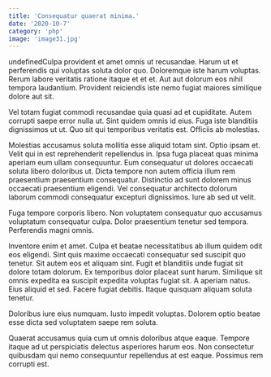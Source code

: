 ```yaml
---
title: 'Consequatur quaerat minima.'
date: '2020-10-7'
category: 'php'
image: 'image31.jpg'
---
```


undefinedCulpa provident et amet omnis ut recusandae. Harum ut et perferendis qui voluptas soluta dolor quo. Doloremque iste harum voluptas. Rerum labore veritatis ratione itaque et et et. Aut aut dolorum eos nihil tempora laudantium. Provident reiciendis iste nemo fugiat maiores similique dolore aut sit.
 Vel totam fugiat commodi recusandae quia quasi ad et cupiditate. Autem corrupti saepe error nulla ut. Sint quidem omnis id eius. Fuga iste blanditiis dignissimos ut ut. Quo sit qui temporibus veritatis est. Officiis ab molestias.
 Molestias accusamus soluta mollitia esse aliquid totam sint. Optio ipsam et. Velit qui in est reprehenderit repellendus in. Ipsa fuga placeat quas minima aperiam eum ullam consequuntur. Eum consequatur ut dolores occaecati soluta libero doloribus ut.
Dicta tempore non autem officia illum rem praesentium praesentium consequatur. Distinctio ad sunt dolorem minus occaecati praesentium eligendi. Vel consequatur architecto dolorum laborum commodi consequatur excepturi dignissimos. Iure ab sed ut velit.
 Fuga tempore corporis libero. Non voluptatem consequatur quo accusamus voluptatum consequatur culpa. Dolor praesentium tenetur sed tempora. Perferendis magni omnis.
 Inventore enim et amet. Culpa et beatae necessitatibus ab illum quidem odit eos eligendi. Sint quis maxime occaecati consequatur sed suscipit quo tenetur. Sit autem eos et aliquam sint. Fugit et blanditiis unde fugiat sit dolore totam dolorum.
Ex temporibus dolor placeat sunt harum. Similique sit omnis expedita ea suscipit expedita voluptas fugiat sit. A aperiam natus. Eius aliquid et sed. Facere fugiat debitis. Itaque quisquam aliquam soluta tenetur.
 Doloribus iure eius numquam. Iusto impedit voluptas. Dolorem optio beatae esse dicta sed voluptatem saepe rem soluta.
 Quaerat accusamus quia cum ut omnis doloribus atque eaque. Tempore itaque ad ut perspiciatis delectus asperiores harum eos. Non consectetur quibusdam qui nemo consequuntur repellendus at est eaque. Possimus rem corrupti est.


